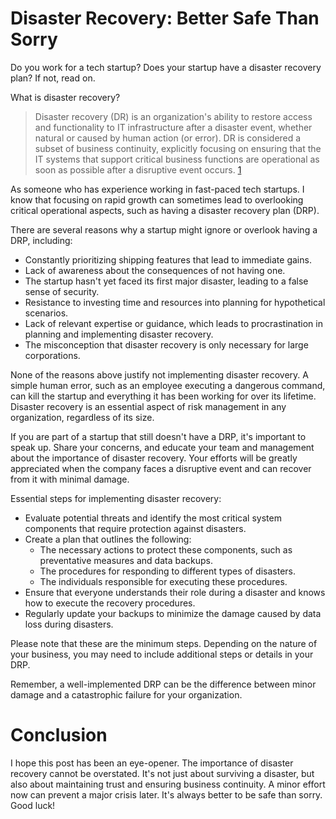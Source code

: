 # Disaster Recovery: Better Safe Than Sorry

Do you work for a tech startup? Does your startup have a disaster recovery plan? If not, read on.

What is disaster recovery?
> Disaster recovery (DR) is an organization's ability to restore access and functionality to IT infrastructure after a disaster event, whether natural or caused by human action (or error). DR is considered a subset of business continuity, explicitly focusing on ensuring that the IT systems that support critical business functions are operational as soon as possible after a disruptive event occurs. [1](https://cloud.google.com/learn/what-is-disaster-recovery)

As someone who has experience working in fast-paced tech startups. I know that focusing on rapid growth can sometimes lead to overlooking critical operational aspects, such as having a disaster recovery plan (DRP).

There are several reasons why a startup might ignore or overlook having a DRP, including:
- Constantly prioritizing shipping features that lead to immediate gains.
- Lack of awareness about the consequences of not having one.
- The startup hasn't yet faced its first major disaster, leading to a false sense of security.
- Resistance to investing time and resources into planning for hypothetical scenarios.
- Lack of relevant expertise or guidance, which leads to procrastination in planning and implementing disaster recovery.
- The misconception that disaster recovery is only necessary for large corporations.

None of the reasons above justify not implementing disaster recovery. A simple human error, such as an employee executing a dangerous command, can kill the startup and everything it has been working for over its lifetime. Disaster recovery is an essential aspect of risk management in any organization, regardless of its size.

If you are part of a startup that still doesn't have a DRP, it's important to speak up. Share your concerns, and educate your team and management about the importance of disaster recovery. Your efforts will be greatly appreciated when the company faces a disruptive event and can recover from it with minimal damage.

Essential steps for implementing disaster recovery:
- Evaluate potential threats and identify the most critical system components that require protection against disasters.
- Create a plan that outlines the following:
    - The necessary actions to protect these components, such as preventative measures and data backups.
    - The procedures for responding to different types of disasters.
    - The individuals responsible for executing these procedures.
- Ensure that everyone understands their role during a disaster and knows how to execute the recovery procedures.
- Regularly update your backups to minimize the damage caused by data loss during disasters.

Please note that these are the minimum steps. Depending on the nature of your business, you may need to include additional steps or details in your DRP.

Remember, a well-implemented DRP can be the difference between minor damage and a catastrophic failure for your organization.

# Conclusion

I hope this post has been an eye-opener. The importance of disaster recovery cannot be overstated. It's not just about surviving a disaster, but also about maintaining trust and ensuring business continuity. A minor effort now can prevent a major crisis later. It's always better to be safe than sorry. Good luck!